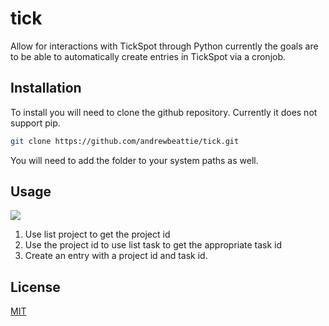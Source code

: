 # tick

Allow for interactions with TickSpot through Python currently the goals are to be able to automatically create entries in TickSpot via a cronjob.

## Installation
To install you will need to clone the github repository. Currently it does not support pip.


```bash
git clone https://github.com/andrewbeattie/tick.git
```
You will need to add the folder to your system paths as well.

## Usage

![](https://i.imgur.com/aapxUnH.png)

1. Use list project to get the project id
2. Use the project id to use list task to get the appropriate task id
3. Create an entry with a project id and task id.

## License
[MIT](https://choosealicense.com/licenses/mit)